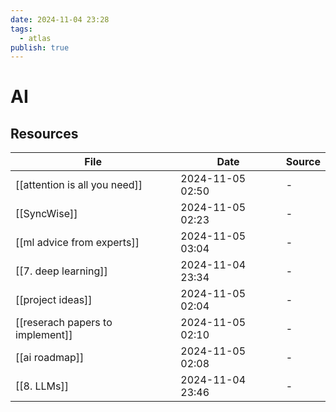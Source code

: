 ```yaml
---
date: 2024-11-04 23:28
tags:
  - atlas
publish: true
---
```

# AI

## Resources

<!-- QueryToSerialize: TABLE date as "Date", sources as "Source" FROM "content/🥷🏽 jutsus" WHERE contains(tags, "ai") -->
<!-- SerializedQuery: TABLE date as "Date", sources as "Source" FROM "content/🥷🏽 jutsus" WHERE contains(tags, "ai") -->

| File                                                                                  | Date             | Source |
| ------------------------------------------------------------------------------------- | ---------------- | ------ |
| [[attention is all you need]]       | 2024-11-05 02:50 | \-     |
| [[SyncWise]]                                         | 2024-11-05 02:23 | \-     |
| [[ml advice from experts]]             | 2024-11-05 03:04 | \-     |
| [[7. deep learning]]                         | 2024-11-04 23:34 | \-     |
| [[project ideas]]                               | 2024-11-05 02:04 | \-     |
| [[reserach papers to implement]] | 2024-11-05 02:10 | \-     |
| [[ai roadmap]]                                     | 2024-11-05 02:08 | \-     |
| [[8. LLMs]]                                           | 2024-11-04 23:46 | \-     |
<!-- SerializedQuery END -->

